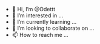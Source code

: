 - 👋 Hi, I’m @Odettt
- 👀 I’m interested in ...
- 🌱 I’m currently learning ...
- 💞️ I’m looking to collaborate on ...
- 📫 How to reach me ...

<!---
Odettt/Odettt is a ✨ special ✨ repository because its `README.md` (this file) appears on your GitHub profile.
You can click the Preview link to take a look at your changes.
--->
